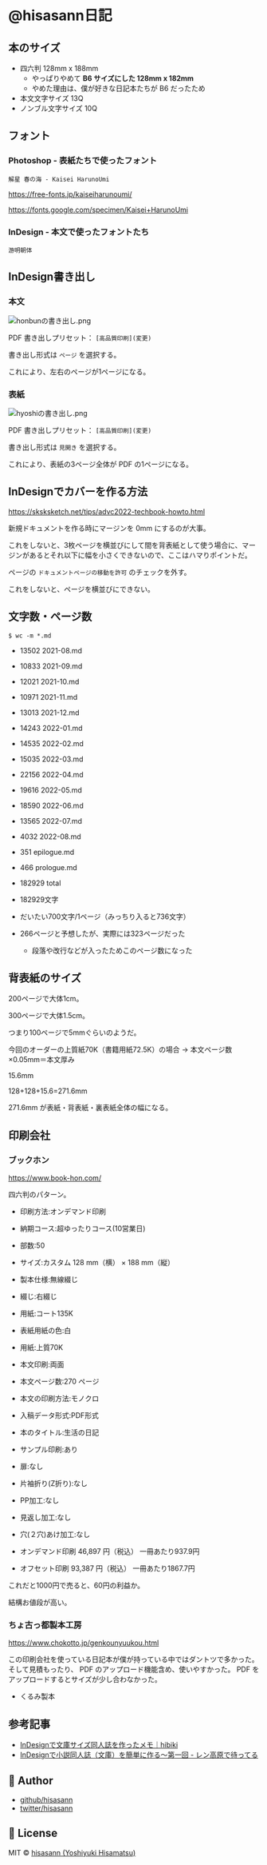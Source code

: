 # @hisasann日記

## 本のサイズ

- 四六判 128mm x 188mm
  - やっぱりやめて **B6 サイズにした 128mm x 182mm**
  - やめた理由は、僕が好きな日記本たちが B6 だったため
- 本文文字サイズ 13Q
- ノンブル文字サイズ 10Q

## フォント

### Photoshop - 表紙たちで使ったフォント

`解星 春の海 - Kaisei HarunoUmi`

https://free-fonts.jp/kaiseiharunoumi/

https://fonts.google.com/specimen/Kaisei+HarunoUmi

### InDesign - 本文で使ったフォントたち

`游明朝体`

## InDesign書き出し

### 本文

![honbunの書き出し.png](assets%2Fhonbun%E3%81%AE%E6%9B%B8%E3%81%8D%E5%87%BA%E3%81%97.png)

PDF 書き出しプリセット： `[高品質印刷](変更)`

書き出し形式は `ページ` を選択する。

これにより、左右のページが1ページになる。

### 表紙

![hyoshiの書き出し.png](assets%2Fhyoshi%E3%81%AE%E6%9B%B8%E3%81%8D%E5%87%BA%E3%81%97.png)

PDF 書き出しプリセット： `[高品質印刷](変更)`

書き出し形式は `見開き` を選択する。

これにより、表紙の3ページ全体が PDF の1ページになる。


## InDesignでカバーを作る方法

https://sksksketch.net/tips/advc2022-techbook-howto.html

新規ドキュメントを作る時にマージンを 0mm にするのが大事。

これをしないと、3枚ページを横並びにして間を背表紙として使う場合に、マージンがあるとそれ以下に幅を小さくできないので、ここはハマりポイントだ。

ページの `ドキュメントページの移動を許可` のチェックを外す。

これをしないと、ページを横並びにできない。

## 文字数・ページ数

```shell
$ wc -m *.md
```

- 13502 2021-08.md
- 10833 2021-09.md
- 12021 2021-10.md
- 10971 2021-11.md
- 13013 2021-12.md
- 14243 2022-01.md
- 14535 2022-02.md
- 15035 2022-03.md
- 22156 2022-04.md
- 19616 2022-05.md
- 18590 2022-06.md
- 13565 2022-07.md
- 4032 2022-08.md
- 351 epilogue.md
- 466 prologue.md
- 182929 total

- 182929文字
- だいたい700文字/1ページ（みっちり入ると736文字）
- 266ページと予想したが、実際には323ページだった
  - 段落や改行などが入ったためこのページ数になった

## 背表紙のサイズ

200ページで大体1cm。

300ページで大体1.5cm。

つまり100ページで5mmぐらいのようだ。

今回のオーダーの上質紙70K（書籍用紙72.5K）の場合 → 本文ページ数×0.05mm＝本文厚み

15.6mm

128+128+15.6=271.6mm

271.6mm が表紙・背表紙・裏表紙全体の幅になる。

## 印刷会社

### ブックホン

https://www.book-hon.com/

四六判のパターン。

- 印刷方法:オンデマンド印刷
- 納期コース:超ゆったりコース(10営業日)
- 部数:50
- サイズ:カスタム 128 mm（横） × 188 mm（縦）
- 製本仕様:無線綴じ
- 綴じ:右綴じ
- 用紙:コート135K
- 表紙用紙の色:白
- 用紙:上質70K
- 本文印刷:両面
- 本文ページ数:270 ページ
- 本文の印刷方法:モノクロ
- 入稿データ形式:PDF形式
- 本のタイトル:生活の日記
- サンプル印刷:あり
- 扉:なし
- 片袖折り(Z折り):なし
- PP加工:なし
- 見返し加工:なし
- 穴(２穴)あけ加工:なし

- オンデマンド印刷 46,897 円（税込） 一冊あたり937.9円
- オフセット印刷 93,387 円（税込） 一冊あたり1867.7円

これだと1000円で売ると、60円の利益か。

結構お値段が高い。

### ちょ古っ都製本工房

https://www.chokotto.jp/genkounyuukou.html

この印刷会社を使っている日記本が僕が持っている中ではダントツで多かった。
そして見積もったり、 PDF のアップロード機能含め、使いやすかった。
PDF をアップロードするとサイズが少し合わなかった。

- くるみ製本

## 参考記事

- [InDesignで文庫サイズ同人誌を作ったメモ｜hibiki](https://note.com/_hibiki_/n/n4df4205ddf59)
- [InDesignで小説同人誌（文庫）を簡単に作る～第一回 - レン高原で待ってる](https://fujasin.hatenablog.com/entry/2018/10/05/101923)

## 🍟 Author

- [github/hisasann](https://github.com/hisasann)
- [twitter/hisasann](https://twitter.com/hisasann)

## 🥫 License

MIT © [hisasann (Yoshiyuki Hisamatsu)](https://github.com/hisasann)